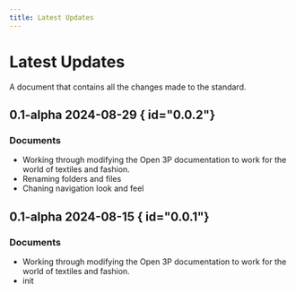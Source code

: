 ```yaml
---
title: Latest Updates
---
```


# Latest Updates
A document that contains all the changes made to the standard.

## 0.1-alpha 2024-08-29 { id="0.0.2"}
### Documents
 - Working through modifying the Open 3P documentation to work for the world of textiles and fashion.
 - Renaming folders and files
 - Chaning navigation look and feel

## 0.1-alpha 2024-08-15 { id="0.0.1"}
### Documents
 - Working through modifying the Open 3P documentation to work for the world of textiles and fashion.
 - init